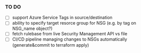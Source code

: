 ### TO DO

- [ ] support Azure Service Tags in source/destination
- [ ] ability to specify target resorce group for NSG (e.g. by tag on NSG_name object?)
- [ ] fetch rulebase from live Security Management API vs file
- [ ] CI/CD pipeline managing changes to NSGs automatically (generate&commit to terraform apply)